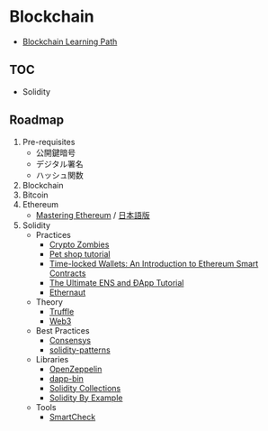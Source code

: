 # Blockchain

- [Blockchain Learning Path](https://github.com/protofire/blockchain-learning-path)

## TOC

- Solidity

## Roadmap

1. Pre-requisites
   - 公開鍵暗号
   - デジタル署名
   - ハッシュ関数
2. Blockchain
3. Bitcoin
4. Ethereum
   - [Mastering Ethereum](https://github.com/ethereumbook/ethereumbook) / [日本語版](https://www.amazon.co.jp/dp/4873118964)
5. Solidity
   - Practices
     - [Crypto Zombies](https://cryptozombies.io/)
     - [Pet shop tutorial](http://truffleframework.com/tutorials/pet-shop)
     - [Time-locked Wallets: An Introduction to Ethereum Smart Contracts](https://www.toptal.com/ethereum-smart-contract/time-locked-wallet-truffle-tutorial)
     - [The Ultimate ENS and ĐApp Tutorial](https://www.toptal.com/ethereum/ethereum-name-service-dapp-tutorial)
     - [Ethernaut](https://solidity-05.ethernaut.openzeppelin.com/)
   - Theory
     - [Truffle](https://www.trufflesuite.com/docs)
     - [Web3](https://web3js.readthedocs.io/en/v1.2.4/)
   - Best Practices
     - [Consensys](https://consensys.github.io/smart-contract-best-practices/)
     - [solidity-patterns](https://fravoll.github.io/solidity-patterns/)
   - Libraries
     - [OpenZeppelin](https://openzeppelin.com/contracts/)
     - [dapp-bin](https://github.com/ethereum/dapp-bin)
     - [Solidity Collections](https://github.com/ethereum/wiki/wiki/Solidity-Collections)
     - [Solidity By Example](http://solidity.readthedocs.io/en/latest/solidity-by-example.html)
   - Tools
     - [SmartCheck](https://ethernaut.openzeppelin.com/)
